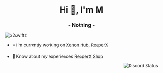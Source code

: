 <h1 align="center">Hi 👋, I'm M</h1>
<h3 align="center">- Nothing -</h3>

<p align="left"> <img src="https://komarev.com/ghpvc/?username=x2swiftz&label=Profile%20views&color=0e75b6&style=flat" alt="x2swiftz" /> </p>

- ⭐ I’m currently working on [Xenon Hub](https://xenonhub.pro), [ReaperX](https://reaperx.pro)

- 📄 Know about my experiences [ReaperX Shop](https://reaperx.net)

<img align="right" src="https://lanyard.cnrad.dev/api/367888565197078528" alt="Discord Status">
